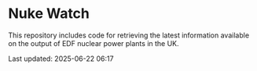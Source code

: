 # Nuke Watch

This repository includes code for retrieving the latest information available on the output of EDF nuclear power plants in the UK.

Last updated: 2025-06-22 06:17